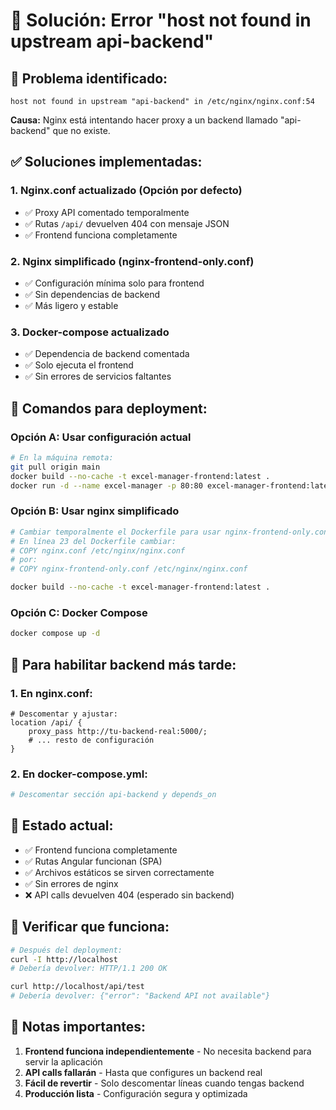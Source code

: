 # 🔧 Solución: Error "host not found in upstream api-backend"

## 🚨 Problema identificado:
```
host not found in upstream "api-backend" in /etc/nginx/nginx.conf:54
```

**Causa:** Nginx está intentando hacer proxy a un backend llamado "api-backend" que no existe.

## ✅ Soluciones implementadas:

### 1. Nginx.conf actualizado (Opción por defecto)
- ✅ Proxy API comentado temporalmente
- ✅ Rutas `/api/` devuelven 404 con mensaje JSON
- ✅ Frontend funciona completamente

### 2. Nginx simplificado (nginx-frontend-only.conf)
- ✅ Configuración mínima solo para frontend
- ✅ Sin dependencias de backend
- ✅ Más ligero y estable

### 3. Docker-compose actualizado
- ✅ Dependencia de backend comentada
- ✅ Solo ejecuta el frontend
- ✅ Sin errores de servicios faltantes

## 🚀 Comandos para deployment:

### Opción A: Usar configuración actual
```bash
# En la máquina remota:
git pull origin main
docker build --no-cache -t excel-manager-frontend:latest .
docker run -d --name excel-manager -p 80:80 excel-manager-frontend:latest
```

### Opción B: Usar nginx simplificado
```bash
# Cambiar temporalmente el Dockerfile para usar nginx-frontend-only.conf:
# En línea 23 del Dockerfile cambiar:
# COPY nginx.conf /etc/nginx/nginx.conf
# por:
# COPY nginx-frontend-only.conf /etc/nginx/nginx.conf

docker build --no-cache -t excel-manager-frontend:latest .
```

### Opción C: Docker Compose
```bash
docker compose up -d
```

## 🔄 Para habilitar backend más tarde:

### 1. En nginx.conf:
```nginx
# Descomentar y ajustar:
location /api/ {
    proxy_pass http://tu-backend-real:5000/;
    # ... resto de configuración
}
```

### 2. En docker-compose.yml:
```yaml
# Descomentar sección api-backend y depends_on
```

## 🎯 Estado actual:
- ✅ Frontend funciona completamente
- ✅ Rutas Angular funcionan (SPA)
- ✅ Archivos estáticos se sirven correctamente
- ✅ Sin errores de nginx
- ❌ API calls devuelven 404 (esperado sin backend)

## 🧪 Verificar que funciona:
```bash
# Después del deployment:
curl -I http://localhost
# Debería devolver: HTTP/1.1 200 OK

curl http://localhost/api/test
# Debería devolver: {"error": "Backend API not available"}
```

## 📝 Notas importantes:
1. **Frontend funciona independientemente** - No necesita backend para servir la aplicación
2. **API calls fallarán** - Hasta que configures un backend real
3. **Fácil de revertir** - Solo descomentar líneas cuando tengas backend
4. **Producción lista** - Configuración segura y optimizada 